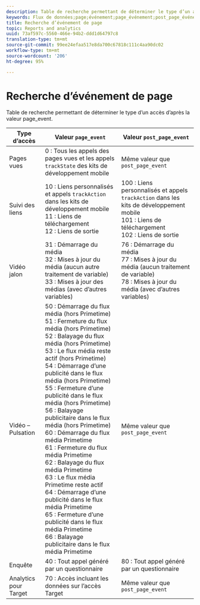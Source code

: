 ```yaml
---
description: Table de recherche permettant de déterminer le type d’un accès d’après la valeur page_event.
keywords: Flux de données;page;événement;page_événement;post_page_événement
title: Recherche d’événement de page
topic: Reports and analytics
uuid: 73af597c-5560-466e-94b2-ddd1d64797c8
translation-type: tm+mt
source-git-commit: 99ee24efaa517e8da700c67818c111c4aa90dc02
workflow-type: tm+mt
source-wordcount: '206'
ht-degree: 95%

---
```



# Recherche d’événement de page

Table de recherche permettant de déterminer le type d’un accès d’après la valeur page_event.

| Type d’accès | Valeur `page_event` | Valeur `post_page_event` |
| --- | --- | --- |
| Pages vues | 0 : Tous les appels des pages vues et les appels `trackState` des kits de développement mobile | Même valeur que `post_page_event` |
| Suivi des liens | 10 : Liens personnalisés et appels `trackAction` dans les kits de développement mobile<br>11 : Liens de téléchargement<br>12 : Liens de sortie | 100 : Liens personnalisés et appels `trackAction` dans les kits de développement mobile<br>101 : Liens de téléchargement<br>102 : Liens de sortie |
| Vidéo jalon | 31 : Démarrage du média<br>32 : Mises à jour du média (aucun autre traitement de variable)<br>33 : Mises à jour des médias (avec d’autres variables) | 76 : Démarrage du média<br>77 : Mises à jour du média (aucun traitement de variable)<br>78 : Mises à jour du média (avec d’autres variables) |
| Vidéo – Pulsation | 50 : Démarrage du flux média (hors Primetime)<br>51 : Fermeture du flux média (hors Primetime)<br>52 : Balayage du flux média (hors Primetime)<br>53 : Le flux média reste actif (hors Primetime)<br>54 : Démarrage d’une publicité dans le flux média (hors Primetime)<br>55 : Fermeture d’une publicité dans le flux média (hors Primetime)<br>56 : Balayage publicitaire dans le flux média (hors Primetime)<br>60 : Démarrage du flux média Primetime<br>61 : Fermeture du flux média Primetime<br>62 : Balayage du flux média Primetime<br>63 : Le flux média Primetime reste actif<br>64 : Démarrage d’une publicité dans le flux média Primetime<br>65 : Fermeture d’une publicité dans le flux média Primetime<br>66 : Balayage publicitaire dans le flux média Primetime | Même valeur que `post_page_event` |
| Enquête | 40 : Tout appel généré par un questionnaire | 80 : Tout appel généré par un questionnaire |
| Analytics pour Target | 70 : Accès incluant les données sur l’accès Target | Même valeur que `post_page_event` |

